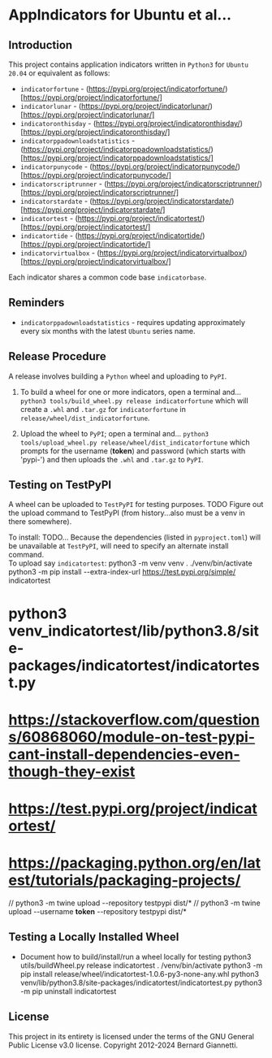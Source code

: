 # AppIndicators for Ubuntu et al...


## Introduction
This project contains application indicators written in `Python3` for `Ubuntu 20.04` or equivalent as follows:
- `indicatorfortune` - (https://pypi.org/project/indicatorfortune/)[https://pypi.org/project/indicatorfortune/]
- `indicatorlunar` - (https://pypi.org/project/indicatorlunar/)[https://pypi.org/project/indicatorlunar/]
- `indicatoronthisday` - (https://pypi.org/project/indicatoronthisday/)[https://pypi.org/project/indicatoronthisday/]
- `indicatorppadownloadstatistics` - (https://pypi.org/project/indicatorppadownloadstatistics/)[https://pypi.org/project/indicatorppadownloadstatistics/]
- `indicatorpunycode` - (https://pypi.org/project/indicatorpunycode/)[https://pypi.org/project/indicatorpunycode/]
- `indicatorscriptrunner` - (https://pypi.org/project/indicatorscriptrunner/)[https://pypi.org/project/indicatorscriptrunner/]
- `indicatorstardate` - (https://pypi.org/project/indicatorstardate/)[https://pypi.org/project/indicatorstardate/]
- `indicatortest` - (https://pypi.org/project/indicatortest/)[https://pypi.org/project/indicatortest/]
- `indicatortide` - (https://pypi.org/project/indicatortide/)[https://pypi.org/project/indicatortide/]
- `indicatorvirtualbox` - (https://pypi.org/project/indicatorvirtualbox/)[https://pypi.org/project/indicatorvirtualbox/]

Each indicator shares a common code base `indicatorbase`.


## Reminders
- `indicatorppadownloadstatistics` - requires updating approximately every six months with the latest `Ubuntu` series name.


## Release Procedure
A release involves building a `Python` wheel and uploading to `PyPI`.
1. To build a wheel for one or more indicators, open a terminal and...
`python3 tools/build_wheel.py release indicatorfortune`
which will create a `.whl` and `.tar.gz` for `indicatorfortune` in `release/wheel/dist_indicatorfortune`. 

2. Upload the wheel to `PyPI`; open a terminal and...
`python3 tools/upload_wheel.py release/wheel/dist_indicatorfortune`
which prompts for the username (__token__) and password (which starts with 'pypi-') and then uploads the `.whl` and `.tar.gz` to `PyPI`.


## Testing on TestPyPI
A wheel can be uploaded to `TestPyPI` for testing purposes.
TODO Figure out the upload command to TestPyPI (from history...also must be a venv in there somewhere).

To install: TODO...
Because the dependencies (listed in `pyproject.toml`) will be unavailable at `TestPyPI`,
will need to specify an alternate install command.  
To upload say `indicatortest`:
python3 -m venv venv
. ./venv/bin/activate
python3 -m pip install --extra-index-url https://test.pypi.org/simple/ indicatortest
 #   python3 venv_indicatortest/lib/python3.8/site-packages/indicatortest/indicatortest.py 
 #
 # https://stackoverflow.com/questions/60868060/module-on-test-pypi-cant-install-dependencies-even-though-they-exist
 #
 # https://test.pypi.org/project/indicatortest/
 # https://packaging.python.org/en/latest/tutorials/packaging-projects/

// python3 -m twine upload --repository testpypi dist/*
// python3 -m twine upload --username __token__ --repository testpypi dist/*


## Testing a Locally Installed Wheel
- Document how to build/install/run a wheel locally for testing
  python3 utils/buildWheel.py release indicatortest
  . /venv/bin/activate
  python3 -m pip install release/wheel/indicatortest-1.0.6-py3-none-any.whl
  python3 venv/lib/python3.8/site-packages/indicatortest/indicatortest.py
  python3 -m pip uninstall indicatortest


## License
This project in its entirety is licensed under the terms of the GNU General Public License v3.0 license. 
Copyright 2012-2024 Bernard Giannetti.
